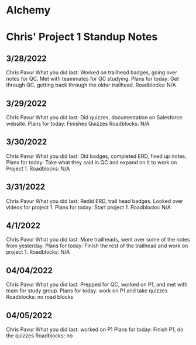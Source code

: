 # Alchemy
# Chris' Project 1 Standup Notes

## 3/28/2022
Chris Pavur What you did last: Worked on trailhead badges, going over notes for QC. Met with teammates for QC studying. Plans for today: Get through QC, getting back through the older trailhead. Roadblocks: N/A

## 3/29/2022
Chris Pavur What you did last: Did quizzes, documentation on Salesforce website. Plans for today: Finishes Quizzes Roadblocks: N/A

## 3/30/2022
Chris Pavur What you did last: Did badges, completed ERD, fixed up notes. Plans for today: Take what they said in QC and expand on it to work on Project 1. Roadblocks: N/A

## 3/31/2022
Chris Pavur What you did last: Redid ERD, trail head badges. Looked over videos for project 1. Plans for today: Start project 1. Roadblocks: N/A

## 4/1/2022
Chris Pavur What you did last: More trailheads, went over some of the notes from yesterday. Plans for today: Finish the rest of the trailhead and work on project 1. Roadblocks: N/A

## 04/04/2022
Chris Pavur
What you did last: Prepped for QC, worked on P1, and met with team for study group. Plans for today: work on P1 and take quizzes Roadblocks: no road blocks

## 04/05/2022
Chris Pavur
What you did last: worked on P1 Plans for today: Finish P1, do the quizzes Roadblocks: no
